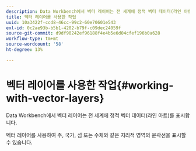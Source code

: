 ```yaml
---
description: Data Workbench에서 벡터 레이어는 전 세계에 정적 벡터 데이터(라인 아트)를 표시합니다.
title: 벡터 레이어를 사용한 작업
uuid: 10a3422f-ccd8-46cc-99c2-60e70601e543
exl-id: 0c2ae93b-b5b1-4202-b79f-c09dec24059f
source-git-commit: d9df90242ef96188f4e4b5e6d04cfef196b0a628
workflow-type: tm+mt
source-wordcount: '58'
ht-degree: 13%

---
```


# 벡터 레이어를 사용한 작업{#working-with-vector-layers}

Data Workbench에서 벡터 레이어는 전 세계에 정적 벡터 데이터(라인 아트)를 표시합니다.

벡터 레이어를 사용하여 주, 국가, 섬 또는 수체와 같은 지리적 영역의 윤곽선을 표시할 수 있습니다.
